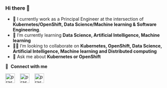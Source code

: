 ### Hi there 👋

- 🔭 I currently work as a Principal Engineer at the intersection of **Kubernetes/OpenShift, Data Science/Machine learning & Software Engineering**.
- 🌱 I’m currently learning **Data Science, Artificial Intelligence, Machine learning**
- 👨‍💻 I’m looking to collaborate on **Kubernetes, OpenShift, Data Science, Artificial Intelligence, Machine learning and Distributed computing**
- 💬 Ask me about **Kubernetes or OpenShift**

🔗 &nbsp;**Connect with me**
<p align="left">
<a href="https://twitter.com/prasadparavatha" target="blank"><img align="center" src="https://upload.wikimedia.org/wikipedia/commons/thumb/4/4f/Twitter-logo.svg/1920px-Twitter-logo.svg.png" alt="prasadtwitter" height="30" width="30" /></a> &nbsp;&nbsp;
<a href="https://www.linkedin.com/in/paravatha" target="blank"><img align="center" src="https://upload.wikimedia.org/wikipedia/commons/c/ca/LinkedIn_logo_initials.png" alt="prasadlinkedin" height="30" width="30" /></a>
&nbsp;&nbsp;
<a href="https://medium.com/@paravatha" target="blank"><img align="center" src="https://miro.medium.com/fit/c/288/288/1*sHhtYhaCe2Uc3IU0IgKwIQ.png" alt="prasadmedium" height="30" width="30" /></a>  
  
  

